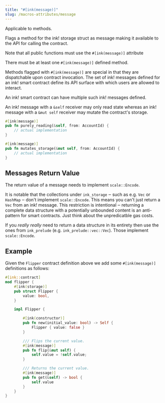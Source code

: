 ```yaml
---
title: "#[ink(message)]"
slug: /macros-attributes/message
---
```


Applicable to methods.
 
Flags a method for the ink! storage struct as message making it available to the API for calling the contract. 

Note that all public functions must use the `#[ink(message)]` attribute

There must be at least one `#[ink(message)]` defined method.

Methods flagged with `#[ink(message)]` are special in that they are dispatchable
upon contract invocation. The set of ink! messages defined for an ink! smart contract
define its API surface with which users are allowed to interact.

An ink! smart contract can have multiple such ink! messages defined.

An ink! message with a `&self` receiver may only read state whereas an ink! message
with a `&mut self` receiver may mutate the contract's storage.

```rust
#[ink(message)]
pub fn purely_reading(&self, from: AccountId) {
    // actual implementation
}

#[ink(message)]
pub fn mutates_storage(&mut self, from: AccountId) {
    // actual implementation
}
```


## Messages Return Value

The return value of a message needs to implement `scale::Encode`.

It is notable that the collections under `ink_storage` ‒ such as e.g. `Vec` or `HashMap` ‒
don't implement `scale::Encode`. This means you can't just return a `Vec` from an ink! message.
This restriction is intentional ‒ returning a complete data structure with a potentially unbounded
content is an anti-pattern for smart contracts. Just think about the unpredicatble gas costs.

If you _really really_ need to return a data structure in its entirety then use the ones from
`ink_prelude` (e.g. `ink_prelude::vec::Vec`). Those implement `scale::Encode`.


## Example

Given the `Flipper` contract definition above we add some `#[ink(message)]` definitions
as follows:

```rust
#[ink::contract]
mod flipper {
    #[ink(storage)]
    pub struct Flipper {
        value: bool,
    }

    impl Flipper {

        #[ink(constructor)]
        pub fn new(initial_value: bool) -> Self {
            Flipper { value: false }
        }

        /// Flips the current value.
        #[ink(message)]
        pub fn flip(&mut self) {
            self.value = !self.value;
        }

        /// Returns the current value.
        #[ink(message)]
        pub fn get(&self) -> bool {
            self.value
        }
    }
}
```
